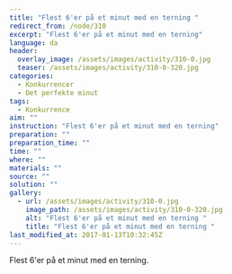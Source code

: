 ```yaml
---
title: "Flest 6'er på et minut med en terning "
redirect_from: /node/310
excerpt: "Flest 6'er på et minut med en terning"
language: da
header:
  overlay_image: /assets/images/activity/310-0.jpg
  teaser: /assets/images/activity/310-0-320.jpg
categories: 
  - Konkurrencer
  - Det perfekte minut
tags: 
  - Konkurrence
aim: ""
instruction: "Flest 6'er på et minut med en terning"
preparation: ""
preparation_time: ""
time: ""
where: ""
materials: ""
source: ""
solution: ""
gallery:
  - url: /assets/images/activity/310-0.jpg
    image_path: /assets/images/activity/310-0-320.jpg
    alt: "Flest 6'er på et minut med en terning "
    title: "Flest 6'er på et minut med en terning "
last_modified_at: 2017-01-13T10:32:45Z
---
```

Flest 6'er på et minut med en terning.

